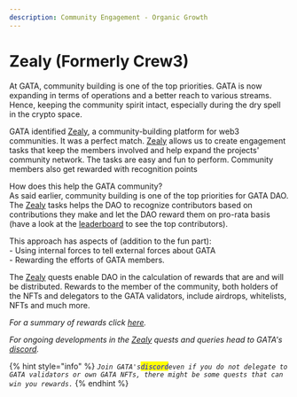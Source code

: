 ```yaml
---
description: Community Engagement - Organic Growth
---
```


# Zealy (Formerly Crew3)

At GATA, community building is one of the top priorities. GATA is now expanding in terms of operations and a better reach to various streams. Hence, keeping the community spirit intact, especially during the dry spell in the crypto space.&#x20;

GATA identified [Zealy](https://zealy.io/cw/gatadao/questboard), a community-building platform for web3 communities. It was a perfect match. [Zealy](https://zealy.io/cw/gatadao/questboard)  allows us to create engagement tasks that keep the members involved and help expand the projects' community network. The tasks are easy and fun to perform. Community members also get rewarded with recognition points&#x20;

How does this help the GATA community?\
As said earlier, community building is one of the top priorities for GATA DAO. The [Zealy](https://zealy.io/cw/gatadao/questboard) tasks helps the DAO to recognize contributors based on contributions they make and let the DAO reward them on pro-rata basis (have a look at the [leaderboard](https://gatadao.crew3.xyz/leaderboard) to see the top contributors).&#x20;

This approach has aspects of (addition to the fun part): \
\-  Using internal forces to tell external forces about GATA\
\-  Rewarding the efforts of GATA members.&#x20;

The [Zealy](https://zealy.io/cw/gatadao/questboard) quests enable DAO in the calculation of rewards that are and will be distributed. Rewards to the member of the community, both holders of the NFTs and delegators to the GATA validators, include airdrops, whitelists, NFTs and much more.&#x20;

_For a_ _summary of rewards click_ [_here_](https://medium.com/gatadao/gata-dao-evolution-3768fb8cf55d)_._

_For ongoing developments in the_ [_Zealy_](https://zealy.io/cw/gatadao/questboard) _quests and queries head to GATA's_ [_discord_](https://discord.com/invite/n2FWxvwWPE)_._

{% hint style="info" %}
_`Join GATA's`<mark style="color:blue;">`discord`</mark>`even if you do not delegate to GATA validators or own GATA NFTs, there might be some quests that can win you rewards.`_
{% endhint %}
